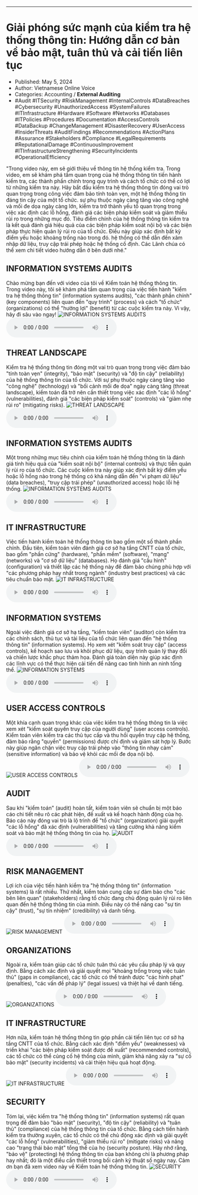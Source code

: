 
---

# Giải phóng sức mạnh của kiểm tra hệ thống thông tin: Hướng dẫn cơ bản về bảo mật, tuân thủ và cải tiến liên tục

- Published: May 5, 2024
- Author: Vietnamese Online Voice
- Categories: Accounting / **External Auditing**
- #Audit #ITSecurity #RiskManagement #InternalControls #DataBreaches #Cybersecurity #UnauthorizedAccess #SystemFailures #ITInfrastructure #Hardware #Software #Networks #Databases #ITPolicies #Procedures #Documentation #AccessControls #DataBackup #ChangeManagement #DisasterRecovery #UserAccess #InsiderThreats #AuditFindings #Recommendations #ActionPlans #Assurance #Stakeholders #Compliance #LegalRequirements #ReputationalDamage #ContinuousImprovement #ITInfrastructureStrengthening #SecurityIncidents #OperationalEfficiency

"Trong video này, em sẽ giới thiệu về thông tin hệ thống kiểm tra. Trong video, em sẽ khám phá tầm quan trọng của hệ thống thông tin tiến hành kiểm tra, các thành phần chính trong quy trình và cách tổ chức có thể có lợi từ những kiểm tra này. Hãy bắt đầu kiểm tra hệ thống thông tin đóng vai trò quan trọng trong công việc đảm bảo tính toàn vẹn, một hệ thống thông tin đáng tin cậy của một tổ chức. sự phụ thuộc ngày càng tăng vào công nghệ và mối đe dọa ngày càng lớn, kiểm tra trở thành yếu tố quan trọng trong việc xác định các lỗ hổng, đánh giá các biện pháp kiểm soát và giảm thiểu rủi ro trong những mục đó. Tiêu điểm chính của hệ thống thông tin kiểm tra là kết quả đánh giá hiệu quả của các biện pháp kiểm soát nội bộ và các biện pháp thực hiện quản lý rủi ro của tổ chức. Điều này giúp xác định bất kỳ điểm yếu hoặc khoảng trống nào trong đó. hệ thống có thể dẫn đến xâm nhập dữ liệu, truy cập trái phép hoặc hệ thống cố định. Các Lãnh chúa có thể xem chi tiết video hướng dẫn ở bên dưới nhé."


## INFORMATION SYSTEMS AUDITS

Chào mừng bạn đến với video của tôi về Kiểm toán hệ thống thông tin. Trong video này, tôi sẽ khám phá tầm quan trọng của việc tiến hành "kiểm tra hệ thống thông tin" (information systems audits), "các thành phần chính" (key components) liên quan đến "quy trình" (process) và cách "tổ chức" (organizations) có thể "hưởng lợi" (benefit) từ các cuộc kiểm tra này. Vì vậy, hãy đi sâu vào ngay!
![INFORMATION SYSTEMS AUDITS](https://http-archiver-apis-production-80.schnworks.com/storage/images/transitions/2024-05-04/transition-11692714710-Montserrat-Medium-880E4F.jpg)
<audio controls>
    <source src="https://http-archiver-apis-production-80.schnworks.com/storage/storage/audio/file-86124500.mp3" type="audio/mpeg">
</audio>



## THREAT LANDSCAPE

Kiểm tra hệ thống thông tin đóng một vai trò quan trọng trong việc đảm bảo "tính toàn vẹn" (integrity), "bảo mật" (security) và "độ tin cậy" (reliability) của hệ thống thông tin của tổ chức. Với sự phụ thuộc ngày càng tăng vào "công nghệ" (technology) và "bối cảnh mối đe dọa" ngày càng tăng (threat landscape), kiểm toán đã trở nên cần thiết trong việc xác định "các lỗ hổng" (vulnerabilities), đánh giá "các biện pháp kiểm soát" (controls) và "giảm nhẹ rủi ro" (mitigating risks).
![THREAT LANDSCAPE](https://http-archiver-apis-production-80.schnworks.com/storage/images/transitions/2024-05-04/transition--16449916835-Montserrat-Black-1A237E.jpg)
<audio controls>
    <source src="https://http-archiver-apis-production-80.schnworks.com/storage/storage/audio/file-4380937935.mp3" type="audio/mpeg">
</audio>



## INFORMATION SYSTEMS AUDITS

Một trong những mục tiêu chính của kiểm toán hệ thống thông tin là đánh giá tính hiệu quả của "kiểm soát nội bộ" (internal controls) và thực tiễn quản lý rủi ro của tổ chức. Các cuộc kiểm tra này giúp xác định bất kỳ điểm yếu hoặc lỗ hổng nào trong hệ thống có khả năng dẫn đến "vi phạm dữ liệu" (data breaches), "truy cập trái phép" (unauthorized access) hoặc lỗi hệ thống.
![INFORMATION SYSTEMS AUDITS](https://http-archiver-apis-production-80.schnworks.com/storage/images/transitions/2024-05-04/transition--17181710596-Montserrat-Medium-673AB7.jpg)
<audio controls>
    <source src="https://http-archiver-apis-production-80.schnworks.com/storage/storage/audio/file-16640657107.mp3" type="audio/mpeg">
</audio>



## IT INFRASTRUCTURE

Việc tiến hành kiểm toán hệ thống thông tin bao gồm một số thành phần chính. Đầu tiên, kiểm toán viên đánh giá cơ sở hạ tầng CNTT của tổ chức, bao gồm "phần cứng" (hardware), "phần mềm" (software), "mạng" (networks) và "cơ sở dữ liệu" (databases). Họ đánh giá "cấu hình" (configuration) và thiết lập các hệ thống này để đảm bảo chúng phù hợp với "các phương pháp hay nhất trong ngành" (industry best practices) và các tiêu chuẩn bảo mật.
![IT INFRASTRUCTURE](https://http-archiver-apis-production-80.schnworks.com/storage/images/transitions/2024-05-04/transition--16075022681-Montserrat-Thin-512DA8.jpg)
<audio controls>
    <source src="https://http-archiver-apis-production-80.schnworks.com/storage/storage/audio/file-8925095733.mp3" type="audio/mpeg">
</audio>



## INFORMATION SYSTEMS

Ngoài việc đánh giá cơ sở hạ tầng, "kiểm toán viên" (auditor) còn kiểm tra các chính sách, thủ tục và tài liệu của tổ chức liên quan đến "hệ thống thông tin" (information systems). Họ xem xét "kiểm soát truy cập" (access controls), kế hoạch sao lưu và khôi phục dữ liệu, quy trình quản lý thay đổi và chiến lược khắc phục thảm họa. Đánh giá toàn diện này giúp xác định các lĩnh vực có thể thực hiện cải tiến để nâng cao tình hình an ninh tổng thể.
![INFORMATION SYSTEMS](https://http-archiver-apis-production-80.schnworks.com/storage/images/transitions/2024-05-04/transition--8452152923-Montserrat-Regular-673AB7.jpg)
<audio controls>
    <source src="https://http-archiver-apis-production-80.schnworks.com/storage/storage/audio/file-32776029266.mp3" type="audio/mpeg">
</audio>



## USER ACCESS CONTROLS

Một khía cạnh quan trọng khác của việc kiểm tra hệ thống thông tin là việc xem xét "kiểm soát quyền truy cập của người dùng" (user access controls). Kiểm toán viên kiểm tra các thủ tục cấp và thu hồi quyền truy cập hệ thống, đảm bảo rằng "quyền" (permissions) được chỉ định và giám sát hợp lý. Bước này giúp ngăn chặn việc truy cập trái phép vào "thông tin nhạy cảm" (sensitive information) và bảo vệ khỏi các mối đe dọa nội bộ.
![USER ACCESS CONTROLS](https://http-archiver-apis-production-80.schnworks.com/storage/images/transitions/2024-05-04/transition-11287829914-Montserrat-Bold-880E4F.jpg)
<audio controls>
    <source src="https://http-archiver-apis-production-80.schnworks.com/storage/storage/audio/file-29282446393.mp3" type="audio/mpeg">
</audio>



## AUDIT

Sau khi "kiểm toán" (audit) hoàn tất, kiểm toán viên sẽ chuẩn bị một báo cáo chi tiết nêu rõ các phát hiện, đề xuất và kế hoạch hành động của họ. Báo cáo này đóng vai trò là lộ trình để "tổ chức" (organization) giải quyết "các lỗ hổng" đã xác định (vulnerabilities) và tăng cường khả năng kiểm soát và bảo mật hệ thống thông tin của họ.
![AUDIT](https://http-archiver-apis-production-80.schnworks.com/storage/images/transitions/2024-05-04/transition-7737060331-Montserrat-Black-9C27B0.jpg)
<audio controls>
    <source src="https://http-archiver-apis-production-80.schnworks.com/storage/storage/audio/file-27443844133.mp3" type="audio/mpeg">
</audio>



## RISK MANAGEMENT

Lợi ích của việc tiến hành kiểm tra "hệ thống thông tin" (information systems) là rất nhiều. Thứ nhất, kiểm toán cung cấp sự đảm bảo cho "các bên liên quan" (stakeholders) rằng tổ chức đang chủ động quản lý rủi ro liên quan đến hệ thống thông tin của mình. Điều này có thể nâng cao "sự tin cậy" (trust), "sự tín nhiệm" (credibility) và danh tiếng.
![RISK MANAGEMENT](https://http-archiver-apis-production-80.schnworks.com/storage/images/transitions/2024-05-04/transition-12045512803-Montserrat-ExtraBold-9C27B0.jpg)
<audio controls>
    <source src="https://http-archiver-apis-production-80.schnworks.com/storage/storage/audio/file-33572497603.mp3" type="audio/mpeg">
</audio>



## ORGANIZATIONS

Ngoài ra, kiểm toán giúp các tổ chức tuân thủ các yêu cầu pháp lý và quy định. Bằng cách xác định và giải quyết mọi "khoảng trống trong việc tuân thủ" (gaps in compliance), các tổ chức có thể tránh được "các hình phạt" (penalties), "các vấn đề pháp lý" (legal issues) và thiệt hại về danh tiếng.
![ORGANIZATIONS](https://http-archiver-apis-production-80.schnworks.com/storage/images/transitions/2024-05-04/transition-28745315058-Montserrat-Regular-4A148C.jpg)
<audio controls>
    <source src="https://http-archiver-apis-production-80.schnworks.com/storage/storage/audio/file-42128911275.mp3" type="audio/mpeg">
</audio>



## IT INFRASTRUCTURE

Hơn nữa, kiểm toán hệ thống thông tin góp phần cải tiến liên tục cơ sở hạ tầng CNTT của tổ chức. Bằng cách xác định "điểm yếu" (weaknesses) và triển khai "các biện pháp kiểm soát được đề xuất" (recommended controls), các tổ chức có thể củng cố hệ thống của mình, giảm khả năng xảy ra "sự cố bảo mật" (security incidents) và cải thiện hiệu quả hoạt động.
![IT INFRASTRUCTURE](https://http-archiver-apis-production-80.schnworks.com/storage/images/transitions/2024-05-04/transition-8049122481-Montserrat-Bold-283593.jpg)
<audio controls>
    <source src="https://http-archiver-apis-production-80.schnworks.com/storage/storage/audio/file-18512924149.mp3" type="audio/mpeg">
</audio>



## SECURITY

Tóm lại, việc kiểm tra "hệ thống thông tin" (information systems) rất quan trọng để đảm bảo "bảo mật" (security), "độ tin cậy" (reliability) và "tuân thủ" (compliance) của hệ thống thông tin của tổ chức. Bằng cách tiến hành kiểm tra thường xuyên, các tổ chức có thể chủ động xác định và giải quyết "các lỗ hổng" (vulnerabilities), "giảm thiểu rủi ro" (mitigate risks) và nâng cao "trạng thái bảo mật" tổng thể của họ (security posture). Hãy nhớ rằng, "bảo vệ" (protecting) hệ thống thông tin của bạn không chỉ là phương pháp hay nhất; đó là một điều cần thiết trong bối cảnh kỹ thuật số ngày nay. Cảm ơn bạn đã xem video này về Kiểm toán hệ thống thông tin.
![SECURITY](https://http-archiver-apis-production-80.schnworks.com/storage/images/transitions/2024-05-04/transition--24911536271-Montserrat-Bold-4A148C.jpg)
<audio controls>
    <source src="https://http-archiver-apis-production-80.schnworks.com/storage/storage/audio/file-14225906057.mp3" type="audio/mpeg">
</audio>

